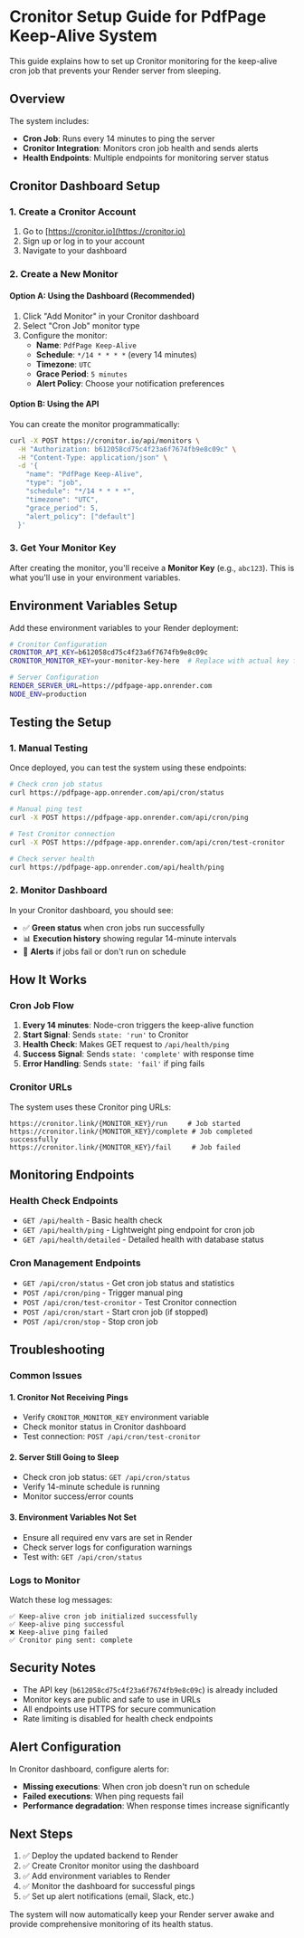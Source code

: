 # Cronitor Setup Guide for PdfPage Keep-Alive System

This guide explains how to set up Cronitor monitoring for the keep-alive cron job that prevents your Render server from sleeping.

## Overview

The system includes:

- **Cron Job**: Runs every 14 minutes to ping the server
- **Cronitor Integration**: Monitors cron job health and sends alerts
- **Health Endpoints**: Multiple endpoints for monitoring server status

## Cronitor Dashboard Setup

### 1. Create a Cronitor Account

1. Go to [https://cronitor.io](https://cronitor.io)
2. Sign up or log in to your account
3. Navigate to your dashboard

### 2. Create a New Monitor

#### Option A: Using the Dashboard (Recommended)

1. Click "Add Monitor" in your Cronitor dashboard
2. Select "Cron Job" monitor type
3. Configure the monitor:
   - **Name**: `PdfPage Keep-Alive`
   - **Schedule**: `*/14 * * * *` (every 14 minutes)
   - **Timezone**: `UTC`
   - **Grace Period**: `5 minutes`
   - **Alert Policy**: Choose your notification preferences

#### Option B: Using the API

You can create the monitor programmatically:

```bash
curl -X POST https://cronitor.io/api/monitors \
  -H "Authorization: b612058cd75c4f23a6f7674fb9e8c09c" \
  -H "Content-Type: application/json" \
  -d '{
    "name": "PdfPage Keep-Alive",
    "type": "job",
    "schedule": "*/14 * * * *",
    "timezone": "UTC",
    "grace_period": 5,
    "alert_policy": ["default"]
  }'
```

### 3. Get Your Monitor Key

After creating the monitor, you'll receive a **Monitor Key** (e.g., `abc123`). This is what you'll use in your environment variables.

## Environment Variables Setup

Add these environment variables to your Render deployment:

```bash
# Cronitor Configuration
CRONITOR_API_KEY=b612058cd75c4f23a6f7674fb9e8c09c
CRONITOR_MONITOR_KEY=your-monitor-key-here  # Replace with actual key from dashboard

# Server Configuration
RENDER_SERVER_URL=https://pdfpage-app.onrender.com
NODE_ENV=production
```

## Testing the Setup

### 1. Manual Testing

Once deployed, you can test the system using these endpoints:

```bash
# Check cron job status
curl https://pdfpage-app.onrender.com/api/cron/status

# Manual ping test
curl -X POST https://pdfpage-app.onrender.com/api/cron/ping

# Test Cronitor connection
curl -X POST https://pdfpage-app.onrender.com/api/cron/test-cronitor

# Check server health
curl https://pdfpage-app.onrender.com/api/health/ping
```

### 2. Monitor Dashboard

In your Cronitor dashboard, you should see:

- ✅ **Green status** when cron jobs run successfully
- 📊 **Execution history** showing regular 14-minute intervals
- 🔔 **Alerts** if jobs fail or don't run on schedule

## How It Works

### Cron Job Flow

1. **Every 14 minutes**: Node-cron triggers the keep-alive function
2. **Start Signal**: Sends `state: 'run'` to Cronitor
3. **Health Check**: Makes GET request to `/api/health/ping`
4. **Success Signal**: Sends `state: 'complete'` with response time
5. **Error Handling**: Sends `state: 'fail'` if ping fails

### Cronitor URLs

The system uses these Cronitor ping URLs:

```
https://cronitor.link/{MONITOR_KEY}/run     # Job started
https://cronitor.link/{MONITOR_KEY}/complete # Job completed successfully
https://cronitor.link/{MONITOR_KEY}/fail     # Job failed
```

## Monitoring Endpoints

### Health Check Endpoints

- `GET /api/health` - Basic health check
- `GET /api/health/ping` - Lightweight ping endpoint for cron job
- `GET /api/health/detailed` - Detailed health with database status

### Cron Management Endpoints

- `GET /api/cron/status` - Get cron job status and statistics
- `POST /api/cron/ping` - Trigger manual ping
- `POST /api/cron/test-cronitor` - Test Cronitor connection
- `POST /api/cron/start` - Start cron job (if stopped)
- `POST /api/cron/stop` - Stop cron job

## Troubleshooting

### Common Issues

#### 1. Cronitor Not Receiving Pings

- Verify `CRONITOR_MONITOR_KEY` environment variable
- Check monitor status in Cronitor dashboard
- Test connection: `POST /api/cron/test-cronitor`

#### 2. Server Still Going to Sleep

- Check cron job status: `GET /api/cron/status`
- Verify 14-minute schedule is running
- Monitor success/error counts

#### 3. Environment Variables Not Set

- Ensure all required env vars are set in Render
- Check server logs for configuration warnings
- Test with: `GET /api/cron/status`

### Logs to Monitor

Watch these log messages:

```
✅ Keep-alive cron job initialized successfully
✅ Keep-alive ping successful
❌ Keep-alive ping failed
✅ Cronitor ping sent: complete
```

## Security Notes

- The API key (`b612058cd75c4f23a6f7674fb9e8c09c`) is already included
- Monitor keys are public and safe to use in URLs
- All endpoints use HTTPS for secure communication
- Rate limiting is disabled for health check endpoints

## Alert Configuration

In Cronitor dashboard, configure alerts for:

- **Missing executions**: When cron job doesn't run on schedule
- **Failed executions**: When ping requests fail
- **Performance degradation**: When response times increase significantly

## Next Steps

1. ✅ Deploy the updated backend to Render
2. ✅ Create Cronitor monitor using the dashboard
3. ✅ Add environment variables to Render
4. ✅ Monitor the dashboard for successful pings
5. ✅ Set up alert notifications (email, Slack, etc.)

The system will now automatically keep your Render server awake and provide comprehensive monitoring of its health status.
